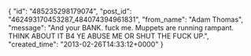  {
   "id": "485235298179074",
   "post_id": "462493170453287_484074394961831",
   "from_name": "Adam Thomas",
   "message": "And your BANK. fuck me. Muppets are running rampant. THINK ABOUT IT B4 YE ABUSE ME OR SHUT THE FUCK UP.",
   "created_time": "2013-02-26T14:33:12+0000"
 }
